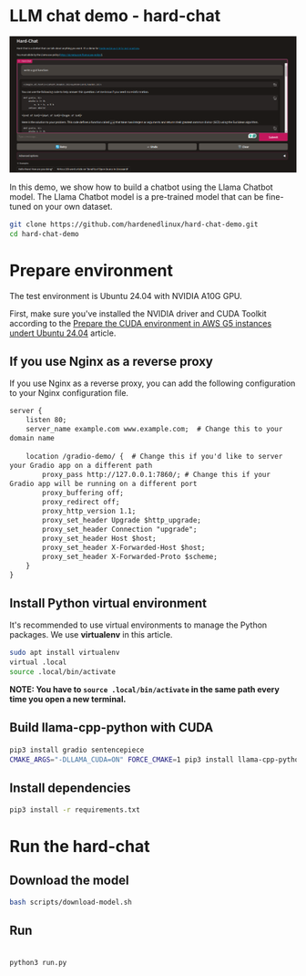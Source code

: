 # LLM chat demo - hard-chat

<center>
<img src="../img/hard-chat-demo.png" alt="hard chat demo"/>
</center>


In this demo, we show how to build a chatbot using the Llama Chatbot model. The Llama Chatbot model is a pre-trained model that can be fine-tuned on your own dataset.

```bash
git clone https://github.com/hardenedlinux/hard-chat-demo.git
cd hard-chat-demo
```
# Prepare environment

The test environment is Ubuntu 24.04 with NVIDIA A10G GPU.

First, make sure you've installed the NVIDIA driver and CUDA Toolkit according to the [Prepare the CUDA environment in AWS G5 instances undert Ubuntu 24.04](base/aws-g5-cuda-dev-environment.md) article.

## If you use Nginx as a reverse proxy

If you use Nginx as a reverse proxy, you can add the following configuration to your Nginx configuration file.

```nginx
server {
    listen 80;
    server_name example.com www.example.com;  # Change this to your domain name

    location /gradio-demo/ {  # Change this if you'd like to server your Gradio app on a different path
        proxy_pass http://127.0.0.1:7860/; # Change this if your Gradio app will be running on a different port
        proxy_buffering off;
        proxy_redirect off;
        proxy_http_version 1.1;
        proxy_set_header Upgrade $http_upgrade;
        proxy_set_header Connection "upgrade";
        proxy_set_header Host $host;
        proxy_set_header X-Forwarded-Host $host;
        proxy_set_header X-Forwarded-Proto $scheme;
    }
}
```

## Install Python virtual environment

It's recommended to use virtual environments to manage the Python packages. We use **virtualenv** in this article.

```bash
sudo apt install virtualenv
virtual .local
source .local/bin/activate
```

**NOTE: You have to `source .local/bin/activate` in the same path every time you open a new terminal.**

## Build llama-cpp-python with CUDA

```bash
pip3 install gradio sentencepiece
CMAKE_ARGS="-DLLAMA_CUDA=ON" FORCE_CMAKE=1 pip3 install llama-cpp-python
```

## Install dependencies

```bash
pip3 install -r requirements.txt
```

# Run the hard-chat

## Download the model

```bash
bash scripts/download-model.sh
```

## Run

```bash

python3 run.py
```
